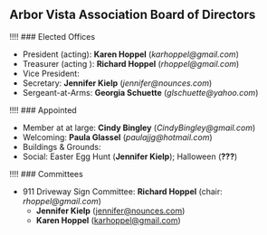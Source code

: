 ﻿
## Arbor Vista Association Board of Directors

!!!! ### Elected Offices

- President (acting): __Karen Hoppel__ (_karhoppel@gmail.com_)
- Treasurer (acting ): __Richard Hoppel__ (_rhoppel@gmail.com_)
- Vice President: 
- Secretary: __Jennifer Kielp__ (_jennifer@nounces.com_)
- Sergeant-at-Arms: __Georgia Schuette__ (_glschuette@yahoo.com_)

!!!! ### Appointed

- Member at at large: __Cindy Bingley__ (_CindyBingley@gmail.com_)
- Welcoming:  __Paula Glassel__ (_paulajjg@hotmail.com_)
- Buildings & Grounds: 
- Social: Easter Egg Hunt (__Jennifer Kielp__); Halloween (__???__)

!!!! ### Committees

- 911 Driveway Sign Committee: __Richard Hoppel__ (chair: _rhoppel@gmail.com_)
  - __Jennifer Kielp__ (jennifer@nounces.com)
  - __Karen Hoppel__ (karhoppel@gmail.com)
